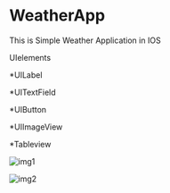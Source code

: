 
# WeatherApp

This is Simple Weather Application in IOS

UIelements

*UILabel

*UITextField

*UIButton

*UIImageView

*Tableview

![img1](https://user-images.githubusercontent.com/85922433/125658032-8f98461b-1a58-43cf-bd28-01c9d404c741.png)

![img2](https://user-images.githubusercontent.com/85922433/125658037-a1b56959-7af3-4a24-bc66-cec5be4e4db0.png)
